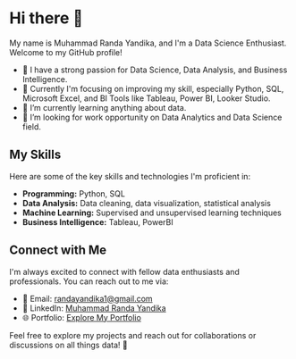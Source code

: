 # Hi there 👋

My name is Muhammad Randa Yandika, and I'm a Data Science Enthusiast. Welcome to my GitHub profile!

- 💼 I have a strong passion for Data Science, Data Analysis, and Business Intelligence.
- 🔭 Currently I'm focusing on improving my skill, especially Python, SQL, Microsoft Excel, and BI Tools like Tableau, Power BI, Looker Studio.
- 🌱 I’m currently learning anything about data.
- 🤔 I’m looking for work opportunity on Data Analytics and Data Science field.

## My Skills

Here are some of the key skills and technologies I'm proficient in:

- **Programming:** Python, SQL
- **Data Analysis:** Data cleaning, data visualization, statistical analysis
- **Machine Learning:** Supervised and unsupervised learning techniques
- **Business Intelligence:** Tableau, PowerBI

## Connect with Me

I'm always excited to connect with fellow data enthusiasts and professionals. You can reach out to me via:

- 📧 Email: [randayandika1@gmail.com](mailto:randayandika1@gmail.com)
- 🔗 LinkedIn: [Muhammad Randa Yandika](https://www.linkedin.com/in/muhammad-randa-yandika/)
- 🌐 Portfolio: [Explore My Portfolio](https://randayandika.github.io/)

Feel free to explore my projects and reach out for collaborations or discussions on all things data! 🚀
